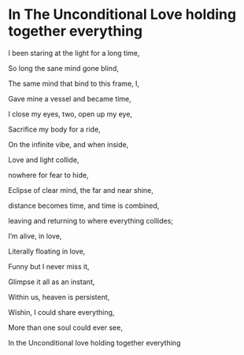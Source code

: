
# In The Unconditional Love holding together everything


I been staring at the light for a long time,

So long the sane mind gone blind, 

The same mind that bind to this frame, I, 

Gave mine a vessel and became time,

I close my eyes, two, open up my eye, 

Sacrifice my body for a ride, 

On the infinite vibe, and when inside, 

Love and light collide, 

nowhere for fear to hide,

Eclipse of clear mind, the far and near shine, 

distance becomes time, and time is combined, 

leaving and returning to where everything collides;

I’m alive, in love,

Literally floating in love,

Funny but I never miss it,

Glimpse it all as an instant, 

Within us, heaven is persistent, 

Wishin, I could share everything, 

More than one soul could ever see, 

In the Unconditional love holding together everything



<!--stackedit_data:
eyJoaXN0b3J5IjpbMTQzMTI4MjM0NywxOTg0ODcyOTgzXX0=
-->